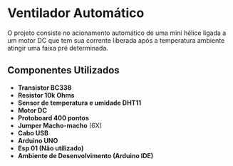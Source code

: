 # Ventilador Automático

O projeto consiste no acionamento automático de uma mini hélice ligada a
um motor DC que tem sua corrente liberada após a temperatura ambiente
atingir uma faixa pré determinada.

## Componentes Utilizados

-   **Transistor BC338**
-   **Resistor 10k Ohms**
-   **Sensor de temperatura e umidade DHT11**
-   **Motor DC**
-   **Protoboard 400 pontos**
-   **Jumper Macho-macho** (6X)
-   **Cabo USB**
-   **Arduino UNO**
-   **Esp 01 (Não utilizado)**
-   **Ambiente de Desenvolvimento (Arduino IDE)**
